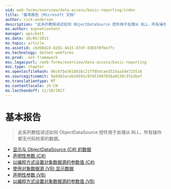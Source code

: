```yaml
---
uid: web-forms/overview/data-access/basic-reporting/index
title: "基本报告 |Microsoft 文档"
author: rick-anderson
description: "此系列教程讲述如何 ObjectDataSource 控件用于处理从 BLL，所有操作都无代码检索的数据。"
ms.author: aspnetcontent
manager: wpickett
ms.date: 10/05/2011
ms.topic: article
ms.assetid: cbd98d24-8281-4415-87df-8365f0fbe7fc
ms.technology: dotnet-webforms
ms.prod: .net-framework
msc.legacyurl: /web-forms/overview/data-access/basic-reporting
msc.type: chapter
ms.openlocfilehash: 86c675e3618b1bc21ff05dcae3525aa3de725516
ms.sourcegitcommit: 9a9483aceb34591c97451997036a9120c3fe2baf
ms.translationtype: MT
ms.contentlocale: zh-CN
ms.lasthandoff: 11/10/2017
---
```

<a name="basic-reporting"></a>基本报告
====================
> 此系列教程讲述如何 ObjectDataSource 控件用于处理从 BLL，所有操作都无代码检索的数据。


- [显示与 ObjectDataSource (C#) 的数据](displaying-data-with-the-objectdatasource-cs.md)
- [声明性参数 (C#)](declarative-parameters-cs.md)
- [以编程方式设置对象数据源的参数值 (C#)](programmatically-setting-the-objectdatasource-s-parameter-values-cs.md)
- [使用对象数据源 (VB) 显示数据](displaying-data-with-the-objectdatasource-vb.md)
- [声明性参数 (VB)](declarative-parameters-vb.md)
- [以编程方式设置对象数据源的参数值 (VB)](programmatically-setting-the-objectdatasource-s-parameter-values-vb.md)
